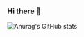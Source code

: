 ### Hi there 👋

![Anurag's GitHub stats](https://github-readme-stats.vercel.app/api?username=HyukIsBack&show_icons=true&theme=vue)
